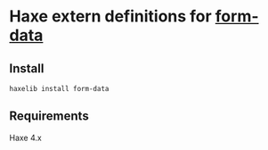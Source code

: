 # Haxe extern definitions for [form-data](https://www.npmjs.com/package/form-data)

## Install

```
haxelib install form-data
```

## Requirements

Haxe 4.x
